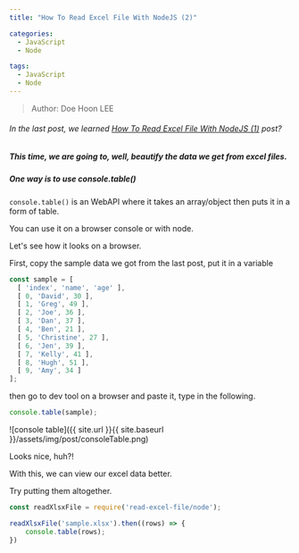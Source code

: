 ```yaml
---
title: "How To Read Excel File With NodeJS (2)"

categories:
  - JavaScript
  - Node

tags:
  - JavaScript
  - Node
---
```


> Author: Doe Hoon LEE

###### In the last post, we learned [How To Read Excel File With NodeJS (1)](https://doehoonlee.github.io/linux/Read-Excel-With-NodeJS(2)/) post?

##### This time, we are going to, well, beautify the data we get from excel files.

##### One way is to use console.table()

`console.table()` is an WebAPI where it takes an array/object then puts it in a form of table.

You can use it on a browser console or with node.

Let's see how it looks on a browser.

First, copy the sample data we got from the last post, put it in a variable

```js
const sample = [
  [ 'index', 'name', 'age' ],
  [ 0, 'David', 30 ],
  [ 1, 'Greg', 49 ],
  [ 2, 'Joe', 36 ],
  [ 3, 'Dan', 37 ],
  [ 4, 'Ben', 21 ],
  [ 5, 'Christine', 27 ],
  [ 6, 'Jen', 39 ],
  [ 7, 'Kelly', 41 ],
  [ 8, 'Hugh', 51 ],
  [ 9, 'Amy', 34 ]
];
```

then go to dev tool on a browser and paste it, type in the following.

```js
console.table(sample);
```

![console table]({{ site.url }}{{ site.baseurl }}/assets/img/post/consoleTable.png)

Looks nice, huh?!

With this, we can view our excel data better.

Try putting them altogether.

```js
const readXlsxFile = require('read-excel-file/node');

readXlsxFile('sample.xlsx').then((rows) => {
    console.table(rows);
})
```